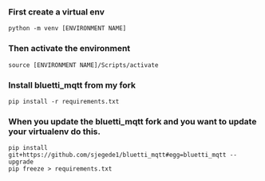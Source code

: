 ### First create a virtual env
```python -m venv [ENVIRONMENT NAME]```

### Then activate the environment 
```source [ENVIRONMENT NAME]/Scripts/activate```

### Install bluetti_mqtt from my fork
```pip install -r requirements.txt```


### When you update the bluetti_mqtt fork and you want to update your virtualenv do this.
```
pip install git+https://github.com/sjegede1/bluetti_mqtt#egg=bluetti_mqtt --upgrade
pip freeze > requirements.txt
```